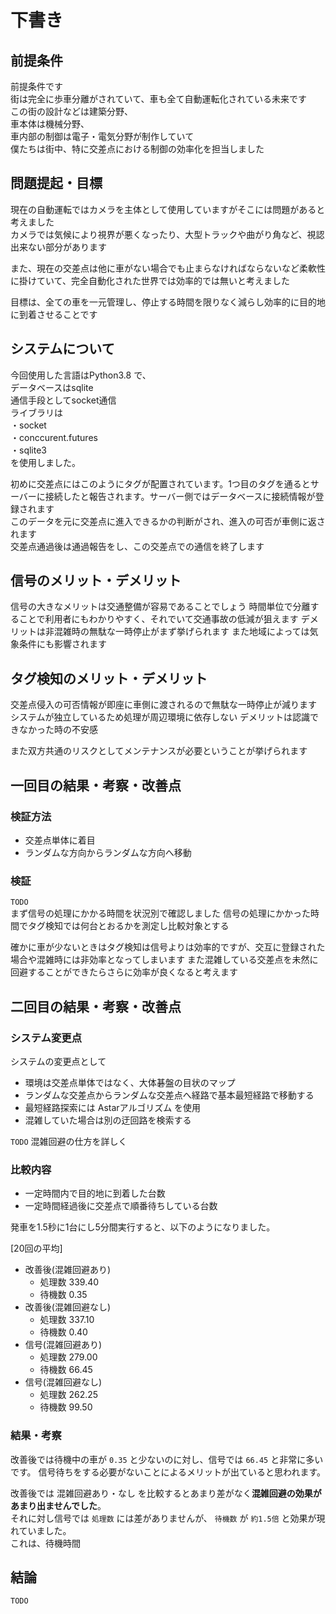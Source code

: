

# 下書き

## 前提条件
前提条件です  
街は完全に歩車分離がされていて、車も全て自動運転化されている未来です  
この街の設計などは建築分野、  
車本体は機械分野、  
車内部の制御は電子・電気分野が制作していて  
僕たちは街中、特に交差点における制御の効率化を担当しました  

## 問題提起・目標
現在の自動運転ではカメラを主体として使用していますがそこには問題があると考えました  
カメラでは気候により視界が悪くなったり、大型トラックや曲がり角など、視認出来ない部分があります  

また、現在の交差点は他に車がない場合でも止まらなければならないなど柔軟性に掛けていて、完全自動化された世界では効率的では無いと考えました  

目標は、全ての車を一元管理し、停止する時間を限りなく減らし効率的に目的地に到着させることです  

## システムについて
今回使用した言語はPython3.8 で、  
データベースはsqlite  
通信手段としてsocket通信  
ライブラリは  
・socket  
・conccurent.futures  
・sqlite3  
を使用しました。  

初めに交差点にはこのようにタグが配置されています。1つ目のタグを通るとサーバーに接続したと報告されます。サーバー側ではデータベースに接続情報が登録されます  
このデータを元に交差点に進入できるかの判断がされ、進入の可否が車側に返されます  
交差点通過後は通過報告をし、この交差点での通信を終了します  

## 信号のメリット・デメリット
信号の大きなメリットは交通整備が容易であることでしょう
時間単位で分離することで利用者にもわかりやすく、それでいて交通事故の低減が狙えます
デメリットは非混雑時の無駄な一時停止がまず挙げられます
また地域によっては気象条件にも影響されます

## タグ検知のメリット・デメリット
交差点侵入の可否情報が即座に車側に渡されるので無駄な一時停止が減ります
システムが独立しているため処理が周辺環境に依存しない
デメリットは認識できなかった時の不安感

また双方共通のリスクとしてメンテナンスが必要ということが挙げられます



## 一回目の結果・考察・改善点
### 検証方法
- 交差点単体に着目
- ランダムな方向からランダムな方向へ移動

### 検証
`TODO`  
まず信号の処理にかかる時間を状況別で確認しました
信号の処理にかかった時間でタグ検知では何台とおるかを測定し比較対象とする

確かに車が少ないときはタグ検知は信号よりは効率的ですが、交互に登録された場合や混雑時には非効率となってしまいます
また混雑している交差点を未然に回避することができたらさらに効率が良くなると考えます

## 二回目の結果・考察・改善点
### システム変更点
システムの変更点として
- 環境は交差点単体ではなく、大体碁盤の目状のマップ
- ランダムな交差点からランダムな交差点へ経路で基本最短経路で移動する
- 最短経路探索には Astarアルゴリズム を使用
- 混雑していた場合は別の迂回路を検索する

`TODO` 混雑回避の仕方を詳しく

### 比較内容
- 一定時間内で目的地に到着した台数
- 一定時間経過後に交差点で順番待ちしている台数

発車を1.5秒に1台にし5分間実行すると、以下のようになりました。  

[20回の平均]  
- 改善後(混雑回避あり)
  - 処理数 339.40
  - 待機数 0.35
- 改善後(混雑回避なし)
  - 処理数 337.10
  - 待機数 0.40
- 信号(混雑回避あり)
  - 処理数 279.00
  - 待機数 66.45
- 信号(混雑回避なし)
  - 処理数 262.25
  - 待機数 99.50

### 結果・考察
改善後では待機中の車が `0.35` と少ないのに対し、信号では `66.45` と非常に多いです。
信号待ちをする必要がないことによるメリットが出ていると思われます。  

改善後では 混雑回避あり・なし を比較するとあまり差がなく**混雑回避の効果があまり出ませんでした**。  
それに対し信号では `処理数` には差がありませんが、 `待機数` が `約1.5倍` と効果が現れていました。  
これは、待機時間


## 結論
`TODO`  
